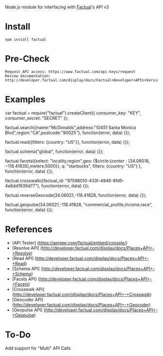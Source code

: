 Node.js module for interfacing with [Factual](http://www.factual.com)'s API v3

# Install #

    npm install factual

# Pre-Check #

    Request API access: https://www.factual.com/api-keys/request
    Review documentation: http://developer.factual.com/display/docs/Factual+Developer+APIs+Version+3

# Examples #

var factual = require("factual").createClient({
  consumer_key: "KEY", 
  consumer_secret: "SECRET"
});

factual.search({name:"McDonalds",address:"10451 Santa Monica Blvd",region:"CA",postcode:"90025"}, function(error, data) {});

factual.read({filters: {country: "US"}}, function(error, data) {});

factual.schema("global", function(error, data) {});

factual.facets({select: "locality,region",geo: {$circle:{$center:[34.06018, -118.41835],$meters:5000}}, q: "starbucks", filters: {country: "US"} }, function(error, data) {});

factual.crosswalk({factual_id: "97598010-433f-4946-8fd5-4a6dd1639d77"}, function(error, data) {});

factual.reverseGeocode(34.06021,-118.41828, function(error, data) {});

factual.geopulse(34.06021,-118.41828, "commercial_profile,income,race", function(error, data) {});

# References #

- [API Tester] (https://apigee.com/factual/embed/console/)
- [Resolve API] (http://developer.factual.com/display/docs/Places+API+-+Resolve)
- [Read API] (http://developer.factual.com/display/docs/Places+API+-+Read)
- [Schema API] (http://developer.factual.com/display/docs/Places+API+-+Schema)
- [Facets API] (http://developer.factual.com/display/docs/Places+API+-+Facets)
- [Crosswalk API] (http://developer.factual.com/display/docs/Places+API+-+Crosswalk)
- [Geocoder API] (http://developer.factual.com/display/docs/Places+API+-+Geocoder)
- [Geopulse API] (http://developer.factual.com/display/docs/Places+API+-+Geopulse)

# To-Do #

Add support for "Multi" API Calls